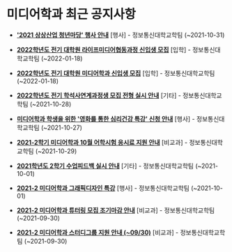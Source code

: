 # 미디어학과 최근 공지사항

* **[&#x27;2021 상상산업 청년마당&#x27; 행사 안내](https://media.ajou.ac.kr/media/board/board01.jsp?mode=view&amp;article_no=225181&amp;board_wrapper=%2Fmedia%2Fboard%2Fboard01.jsp&amp;pager.offset=0&amp;board_no=304)**
 [행사] - 정보통신대학교학팀 (~2021-10-31)

* **[2022학년도 전기 대학원 라이프미디어협동과정 신입생 모집](https://media.ajou.ac.kr/media/board/board01.jsp?mode=view&amp;article_no=225121&amp;board_wrapper=%2Fmedia%2Fboard%2Fboard01.jsp&amp;pager.offset=0&amp;board_no=304)**
 [입학] - 정보통신대학교학팀 (~2022-01-18)

* **[2022학년도 전기 대학원 미디어학과 신입생 모집](https://media.ajou.ac.kr/media/board/board01.jsp?mode=view&amp;article_no=225120&amp;board_wrapper=%2Fmedia%2Fboard%2Fboard01.jsp&amp;pager.offset=0&amp;board_no=304)**
 [입학] - 정보통신대학교학팀 (~2022-01-18)

* **[2022학년도 전기 학석사연계과정생 모집 전형 실시 안내](https://media.ajou.ac.kr/media/board/board01.jsp?mode=view&amp;article_no=225051&amp;board_wrapper=%2Fmedia%2Fboard%2Fboard01.jsp&amp;pager.offset=0&amp;board_no=304)**
 [기타] - 정보통신대학교학팀 (~2021-10-28)

* **[미디어학과 학생을 위한 &#x27;영화를 통한 심리건강 특강&#x27; 신청 안내](https://media.ajou.ac.kr/media/board/board01.jsp?mode=view&amp;article_no=225024&amp;board_wrapper=%2Fmedia%2Fboard%2Fboard01.jsp&amp;pager.offset=0&amp;board_no=304)**
 [행사] - 정보통신대학교학팀 (~2021-10-27)

* **[2021-2학기 미디어학과 10월 어학시험 응시료 지원 안내](https://media.ajou.ac.kr/media/board/board01.jsp?mode=view&amp;article_no=224980&amp;board_wrapper=%2Fmedia%2Fboard%2Fboard01.jsp&amp;pager.offset=0&amp;board_no=304)**
 [비교과] - 정보통신대학교학팀 (~2021-10-29)

* **[2021학년도 2학기 수업피드백 실시 안내](https://media.ajou.ac.kr/media/board/board01.jsp?mode=view&amp;article_no=224944&amp;board_wrapper=%2Fmedia%2Fboard%2Fboard01.jsp&amp;pager.offset=0&amp;board_no=304)**
 [기타] - 정보통신대학교학팀 (~2021-10-01)

* **[2021-2 미디어학과 그래픽디자인 특강](https://media.ajou.ac.kr/media/board/board01.jsp?mode=view&amp;article_no=224931&amp;board_wrapper=%2Fmedia%2Fboard%2Fboard01.jsp&amp;pager.offset=0&amp;board_no=304)**
 [행사] - 정보통신대학교학팀 (~2021-10-01)

* **[2021-2 미디어학과 튜터링 모집 조기마감 안내](https://media.ajou.ac.kr/media/board/board01.jsp?mode=view&amp;article_no=224700&amp;board_wrapper=%2Fmedia%2Fboard%2Fboard01.jsp&amp;pager.offset=0&amp;board_no=304)**
 [비교과] - 정보통신대학교학팀 (~2021-09-30)

* **[2021-2 미디어학과 스터디그룹 지원 안내 (~09/30)](https://media.ajou.ac.kr/media/board/board01.jsp?mode=view&amp;article_no=224694&amp;board_wrapper=%2Fmedia%2Fboard%2Fboard01.jsp&amp;pager.offset=0&amp;board_no=304)**
 [비교과] - 정보통신대학교학팀 (~2021-09-30)
